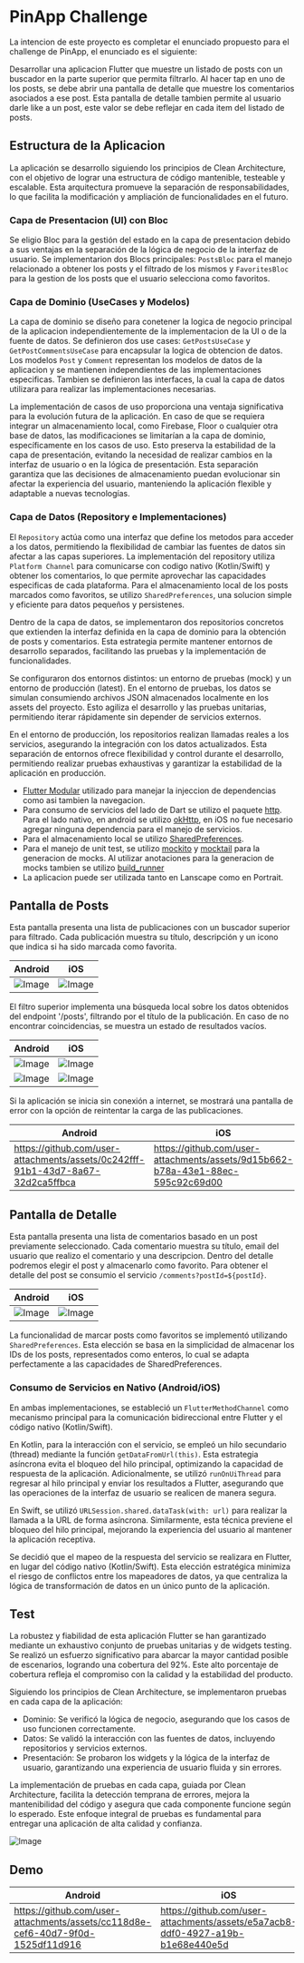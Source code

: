 # PinApp Challenge

La intencion de este proyecto es completar el enunciado propuesto para el challenge de PinApp, el enunciado es el siguiente:

Desarrollar una aplicacion Flutter que muestre un listado de posts con un buscador en la parte superior que permita filtrarlo.
Al hacer tap en uno de los posts, se debe abrir una pantalla de detalle que muestre los comentarios asociados a ese post.
Esta pantalla de detalle tambien permite al usuario darle like a un post, este valor se debe reflejar en cada item del listado de posts.

## Estructura de la Aplicacion

La aplicación se desarrollo siguiendo los principios de Clean Architecture, con el objetivo de lograr una estructura de código mantenible, testeable y escalable. 
Esta arquitectura promueve la separación de responsabilidades, lo que facilita la modificación y ampliación de funcionalidades en el futuro.

### Capa de Presentacion (UI) con Bloc

Se eligio Bloc para la gestión del estado en la capa de presentacion debido a sus ventajas en la separación de la lógica de negocio de la interfaz de usuario.
Se implementarion dos Blocs principales: ```PostsBloc``` para el manejo relacionado a obtener los posts y el filtrado de los mismos y ```FavoritesBloc``` para la gestion de los posts
que el usuario selecciona como favoritos.

### Capa de Dominio (UseCases y Modelos)

La capa de dominio se diseño para conetener la logica de negocio principal de la aplicacion independientemente de la implementacion de la UI o de la fuente de datos.
Se definieron dos use cases: ```GetPostsUseCase``` y ```GetPostCommentsUseCase``` para encapsular la logica de obtencion de datos. Los modelos ```Post``` y ```Comment```
representan los modelos de datos de la aplicacion y se mantienen independientes de las implementaciones especificas.
Tambien se definieron las interfaces, la cual la capa de datos utilizara para realizar las implementaciones necesarias.

La implementación de casos de uso proporciona una ventaja significativa para la evolución futura de la aplicación. En caso de que se requiera integrar un almacenamiento 
local, como Firebase, Floor o cualquier otra base de datos, las modificaciones se limitarían a la capa de dominio, específicamente en los casos de uso. Esto preserva la estabilidad 
de la capa de presentación, evitando la necesidad de realizar cambios en la interfaz de usuario o en la lógica de presentación. Esta separación garantiza que las decisiones de 
almacenamiento puedan evolucionar sin afectar la experiencia del usuario, manteniendo la aplicación flexible y adaptable a nuevas tecnologías.

### Capa de Datos (Repository e Implementaciones)

El ```Repository``` actúa como una interfaz que define los metodos para acceder a los datos, permitiendo la flexibilidad de cambiar las fuentes de datos sin afectar a las capas superiores.
La implementación del repository utiliza ```Platform Channel``` para comunicarse con codigo nativo (Kotlin/Swift) y obtener los comentarios, lo que permite aprovechar las capacidades especificas
de cada plataforma. Para el almacenamiento local de los posts marcados como favoritos, se utilizo ```SharedPreferences```, una solucion simple y eficiente para datos pequeños y persistenes.

Dentro de la capa de datos, se implementaron dos repositorios concretos que extienden la interfaz definida en la capa de dominio para la obtención de posts y comentarios. Esta estrategia 
permite mantener entornos de desarrollo separados, facilitando las pruebas y la implementación de funcionalidades.

Se configuraron dos entornos distintos: un entorno de pruebas (mock) y un entorno de producción (latest). En el entorno de pruebas, los datos se simulan consumiendo archivos JSON 
almacenados localmente en los assets del proyecto. Esto agiliza el desarrollo y las pruebas unitarias, permitiendo iterar rápidamente sin depender de servicios externos.

En el entorno de producción, los repositorios realizan llamadas reales a los servicios, asegurando la integración con los datos actualizados. Esta separación de entornos ofrece 
flexibilidad y control durante el desarrollo, permitiendo realizar pruebas exhaustivas y garantizar la estabilidad de la aplicación en producción.

- [Flutter Modular](https://pub.dev/packages/flutter_modular) utilizado para manejar la injeccion de dependencias como asi tambien la navegacion.
- Para consumo de servicios del lado de Dart se utilizo el paquete [http](https://pub.dev/packages/http). Para el lado nativo, en android se utilizo [okHttp](https://square.github.io/okhttp/), 
en iOS no fue necesario agregar ninguna dependencia para el manejo de servicios.
- Para el almacenamiento local se utilizo [SharedPreferences](https://pub.dev/packages/shared_preferences).
- Para el manejo de unit test, se utilizo [mockito](https://pub.dev/packages/mockito) y [mocktail](https://pub.dev/packages/mocktail) para la generacion de mocks. Al utilizar anotaciones para la generacion de mocks tambien
se utilizo [build_runner](https://pub.dev/packages/build_runner)
- La aplicacion puede ser utilizada tanto en Lanscape como en Portrait.

## Pantalla de Posts

Esta pantalla presenta una lista de publicaciones con un buscador superior para filtrado. Cada publicación 
muestra su título, descripción y un icono que indica si ha sido marcada como favorita.

| Android                                                                                   | iOS                                                                                       |
|-------------------------------------------------------------------------------------------|-------------------------------------------------------------------------------------------|
| ![Image](https://github.com/user-attachments/assets/7fb2b4fc-2af4-40d2-9353-c8e95e745870) | ![Image](https://github.com/user-attachments/assets/393f0e80-8db3-4388-a58b-1ace579e0498) |

El filtro superior implementa una búsqueda local sobre los datos obtenidos del endpoint '/posts', filtrando por el título de la publicación. En caso de no encontrar coincidencias, se muestra un estado de resultados vacíos.

| Android                                                                                   | iOS                                                                                       |
|-------------------------------------------------------------------------------------------|-------------------------------------------------------------------------------------------|
| ![Image](https://github.com/user-attachments/assets/83f66a11-41d6-40ea-9340-3e04a45f3814) | ![Image](https://github.com/user-attachments/assets/bc3188e3-a745-4c17-a46b-619ab0eb2cbf) |
| ![Image](https://github.com/user-attachments/assets/6b8e546c-3e3b-45fc-b1ef-35ae2d595a1f) | ![Image](https://github.com/user-attachments/assets/1ef49b96-b5c7-473e-b0bf-e0422c1c7f48) |

Si la aplicación se inicia sin conexión a internet, se mostrará una pantalla de error con la opción de reintentar la carga de las publicaciones.

| Android                                                                         | iOS                                                                             |
|---------------------------------------------------------------------------------|---------------------------------------------------------------------------------|
| https://github.com/user-attachments/assets/0c242fff-91b1-43d7-8a67-32d2ca5ffbca | https://github.com/user-attachments/assets/9d15b662-b78a-43e1-88ec-595c92c69d00 |

## Pantalla de Detalle

Esta pantalla presenta una lista de comentarios basado en un post previamente seleccionado. Cada comentario
muestra su título, email del usuario que realizo el comentario y una descripcion. Dentro del detalle podremos elegir el post y almacenarlo como favorito.
Para obtener el detalle del post se consumio el servicio ```/comments?postId=${postId}```.

| Android                                                                                   | iOS                                                                                       |
|-------------------------------------------------------------------------------------------|-------------------------------------------------------------------------------------------|
| ![Image](https://github.com/user-attachments/assets/c74bbf12-a675-4199-9d42-6d11b681e1bc) | ![Image](https://github.com/user-attachments/assets/a492d736-e2aa-47ea-aeb8-337de97a38e9) |

La funcionalidad de marcar posts como favoritos se implementó utilizando ```SharedPreferences```. Esta elección se basa en la simplicidad de almacenar los IDs de los posts, representados como enteros, 
lo cual se adapta perfectamente a las capacidades de SharedPreferences.

### Consumo de Servicios en Nativo (Android/iOS)

En ambas implementaciones, se estableció un ```FlutterMethodChannel``` como mecanismo principal para la comunicación bidireccional entre Flutter y el código nativo (Kotlin/Swift).

En Kotlin, para la interacción con el servicio, se empleó un hilo secundario (thread) mediante la función ```getDataFromUrl(this)```. Esta estrategia asíncrona evita el bloqueo del hilo principal, optimizando la capacidad de respuesta de la aplicación. 
Adicionalmente, se utilizó ```runOnUiThread``` para regresar al hilo principal y enviar los resultados a Flutter, asegurando que las operaciones de la interfaz de usuario se realicen de manera segura.

En Swift, se utilizó ```URLSession.shared.dataTask(with: url)``` para realizar la llamada a la URL de forma asíncrona. Similarmente, esta técnica previene el bloqueo del hilo principal, mejorando la experiencia del usuario al mantener la aplicación receptiva.

Se decidió que el mapeo de la respuesta del servicio se realizara en Flutter, en lugar del código nativo (Kotlin/Swift). Esta elección estratégica minimiza el riesgo de conflictos entre los mapeadores de datos, ya que centraliza la lógica de transformación de datos en un único punto de la aplicación.

## Test

La robustez y fiabilidad de esta aplicación Flutter se han garantizado mediante un exhaustivo conjunto de pruebas unitarias y de widgets testing. Se realizó un esfuerzo significativo para abarcar la mayor cantidad posible de escenarios, logrando una cobertura del 92%. 
Este alto porcentaje de cobertura refleja el compromiso con la calidad y la estabilidad del producto.

Siguiendo los principios de Clean Architecture, se implementaron pruebas en cada capa de la aplicación:

- Dominio: Se verificó la lógica de negocio, asegurando que los casos de uso funcionen correctamente.
- Datos: Se validó la interacción con las fuentes de datos, incluyendo repositorios y servicios externos.
- Presentación: Se probaron los widgets y la lógica de la interfaz de usuario, garantizando una experiencia de usuario fluida y sin errores.

La implementación de pruebas en cada capa, guiada por Clean Architecture, facilita la detección temprana de errores, mejora la mantenibilidad del código y asegura que cada componente funcione según lo esperado. 
Este enfoque integral de pruebas es fundamental para entregar una aplicación de alta calidad y confianza.

![Image](https://github.com/user-attachments/assets/334d399a-4c86-4afd-b0d3-9249a01d5c89)

## Demo

| Android                                                                         | iOS                                                                             |
|---------------------------------------------------------------------------------|---------------------------------------------------------------------------------|
| https://github.com/user-attachments/assets/cc118d8e-cef6-40d7-9f0d-1525df11d916 | https://github.com/user-attachments/assets/e5a7acb8-ddf0-4927-a19b-b1e68e440e5d |
